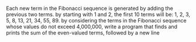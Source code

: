Each new term in the Fibonacci sequence is generated by adding the previous two terms. by starting with 1 and 2, the first 10 terms will be: 1, 2, 3, 5, 8, 13, 21, 34, 55, 89. by considering the terms in the Fibonacci sequence whose values do not exceed 4,000,000, write a program that finds and prints the sum of the even-valued terms, followed by a new line
